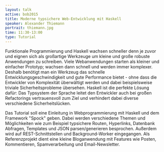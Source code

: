 ```yaml
---
layout: talk
active: bob2015
title: Moderne typsichere Web-Entwicklung mit Haskell
speaker: Alexander Thiemann
portrait: thiemann.jpg
time: 11:30-13:00
type: Tutorial
---
```


Funktionale Programmierung und Haskell wachsen schneller denn je zuvor und
eignen sich als großartige Werkzeuge um kleine und große robuste
Anwendungen zu schreiben. Viele Webanwendungen starten als kleiner und
einfacher Prototyp; wachsen dann schnell und werden immer komplexer.
Deshalb benötigt man ein Werkzeug das schnelle Entwicklungsgeschwindigkeit
und gute Performance bietet - ohne dass die Entwickler von Komplexität
überwältigt werden und dabei beispielsweise triviale Sicherheitsprobleme
übersehen. Haskell ist die perfekte Lösung dafür: Das Typsystem der Sprache
leitet den Entwickler auch bei großen Refactorings vertrauensvoll zum Ziel
und verhindert dabei diverse verschiedene Sicherheitslücken.

Das Tutorial soll eine Einleitung in Webprogrammierung mit Haskell und dem
Framework "Spock" geben. Dabei werden verschiedene Themen und Möglichkeiten
wie zum Beispiel typsichere Routen, Hyperlinks, Datenbank Abfragen,
Templates und JSON parsen/generieren besprochen. Außerdem wird auf
REST-Schnittstellen und Background-Worker eingegangen. Als Referenzprojekt
dient eine kleine Bloganwendung mit Features wie Posten, Kommentieren,
Spamverarbeitung und Email-Newsletter.


